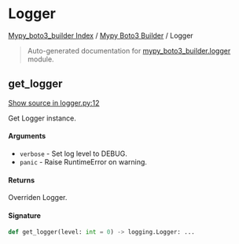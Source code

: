 # Logger

[Mypy_boto3_builder Index](../README.md#mypy_boto3_builder-index) /
[Mypy Boto3 Builder](./index.md#mypy-boto3-builder) /
Logger

> Auto-generated documentation for [mypy_boto3_builder.logger](https://github.com/youtype/mypy_boto3_builder/blob/main/mypy_boto3_builder/logger.py) module.

## get_logger

[Show source in logger.py:12](https://github.com/youtype/mypy_boto3_builder/blob/main/mypy_boto3_builder/logger.py#L12)

Get Logger instance.

#### Arguments

- `verbose` - Set log level to DEBUG.
- `panic` - Raise RuntimeError on warning.

#### Returns

Overriden Logger.

#### Signature

```python
def get_logger(level: int = 0) -> logging.Logger: ...
```
